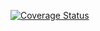 [![Coverage Status](https://coveralls.io/repos/github/Maxwell-Lam/BMICalculator/badge.svg?branch=main)](https://coveralls.io/github/Maxwell-Lam/BMICalculator?branch=main)
